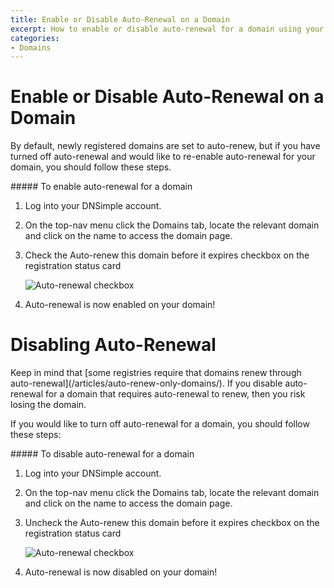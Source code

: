 ```yaml
---
title: Enable or Disable Auto-Renewal on a Domain
excerpt: How to enable or disable auto-renewal for a domain using your DNSimple account.
categories:
- Domains
---
```


# Enable or Disable Auto-Renewal on a Domain

By default, newly registered domains are set to auto-renew, but if you have turned off auto-renewal and would like to re-enable auto-renewal for your domain, you should follow these steps.

<div class="section-steps" markdown="1">
##### To enable auto-renewal for a domain

1.  Log into your DNSimple account.
1.  On the top-nav menu click the <label>Domains</label> tab, locate the relevant domain and click on the name to access the domain page.
1.  Check the <label>Auto-renew this domain before it expires</label> checkbox on the registration status card

    ![Auto-renewal checkbox](/files/enable-auto-renewal.png)

1.  Auto-renewal is now enabled on your domain!
</div>

# Disabling Auto-Renewal

<warning>
Keep in mind that [some registries require that domains renew through auto-renewal](/articles/auto-renew-only-domains/). If you disable auto-renewal for a domain that requires auto-renewal to renew, then you risk losing the domain.
</warning>

If you would like to turn off auto-renewal for a domain, you should follow these steps:

<div class="section-steps" markdown="1">
##### To disable auto-renewal for a domain

1.  Log into your DNSimple account.
1.  On the top-nav menu click the <label>Domains</label> tab, locate the relevant domain and click on the name to access the domain page.
1.  Uncheck the <label>Auto-renew this domain before it expires</label> checkbox on the registration status card

    ![Auto-renewal checkbox](/files/disable-auto-renewal.png)

1.  Auto-renewal is now disabled on your domain!
</div>
